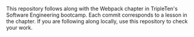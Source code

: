 This repository follows along with the Webpack chapter in TripleTen's Software Engineering bootcamp. Each commit corresponds to a lesson in the chapter. If you are following along locally, use this repository to check your work.

